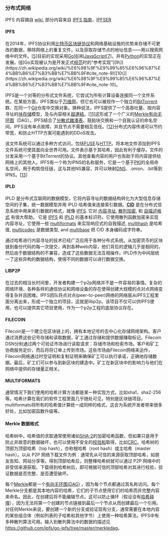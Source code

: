 ### 分布式网络

IPFS 内容摘自 [wiki](https://zh.wikipedia.org/wiki/星际文件系统), 部分内容来自 [IPFS 指南](https://zhuanlan.zhihu.com/p/33535984)，[IPFSER](http://ipfser.org/2017/12/07/a1/)



#### IPFS 

在2014年，IPFS协议利用[比特币](https://zh.wikipedia.org/wiki/%E6%AF%94%E7%89%B9%E5%B8%81)[区块链](https://zh.wikipedia.org/wiki/%E5%8C%BA%E5%9D%97%E9%93%BE)[协议](https://zh.wikipedia.org/w/index.php?title=%E6%AF%94%E7%89%B9%E5%B8%81%E5%8D%8F%E8%AE%AE&action=edit&redlink=1)和网络基础设施的优势来存储不可更改的数据，移除网络上的重复文件，以及获取存储节点的地址信息——用以搜索网络中的文件。[[5\]](https://zh.wikipedia.org/wiki/%E6%98%9F%E9%99%85%E6%96%87%E4%BB%B6%E7%B3%BB%E7%BB%9F#cite_note-ct20160924-5)目前的实现采用[Go](https://zh.wikipedia.org/wiki/Go)[[6\]](https://zh.wikipedia.org/wiki/%E6%98%9F%E9%99%85%E6%96%87%E4%BB%B6%E7%B3%BB%E7%BB%9F#cite_note-6)和[JavaScript](https://zh.wikipedia.org/wiki/JavaScript)[[7\]](https://zh.wikipedia.org/wiki/%E6%98%9F%E9%99%85%E6%96%87%E4%BB%B6%E7%B3%BB%E7%BB%9F#cite_note-7)，并有[Python](https://zh.wikipedia.org/wiki/Python)的实现正在发展。[[8\]](https://zh.wikipedia.org/wiki/%E6%98%9F%E9%99%85%E6%96%87%E4%BB%B6%E7%B3%BB%E7%BB%9F#cite_note-8)Go实现被认为是开发正式[规范](https://zh.wikipedia.org/w/index.php?title=Specification_(technical_standard)&action=edit&redlink=1)时的“参考实现”[[9\]](https://zh.wikipedia.org/wiki/%E6%98%9F%E9%99%85%E6%96%87%E4%BB%B6%E7%B3%BB%E7%BB%9F#cite_note-9)[[10\]](https://zh.wikipedia.org/wiki/%E6%98%9F%E9%99%85%E6%96%87%E4%BB%B6%E7%B3%BB%E7%BB%9F#cite_note-10)。

IPFS是一个对等的分布式文件系统，它尝试为所有计算设备连接同一个文件系统。在某些方面，IPFS类似于[万维网](https://zh.wikipedia.org/wiki/%E4%B8%87%E7%BB%B4%E7%BD%91)，但它也可以被视作一个独立的[BitTorrent](https://zh.wikipedia.org/wiki/BitTorrent_(%E5%8D%8F%E8%AE%AE))群、在同一个[Git](https://zh.wikipedia.org/wiki/Git)仓库中交换对象。换种说法，IPFS提供了一个高吞吐量、按内容寻址的[块存储](https://zh.wikipedia.org/wiki/%E5%9D%97_(%E6%95%B0%E6%8D%AE%E5%AD%98%E5%82%A8))模型，及与内容相关[超連結](https://zh.wikipedia.org/wiki/%E8%B6%85%E9%80%A3%E7%B5%90)。[[11\]](https://zh.wikipedia.org/wiki/%E6%98%9F%E9%99%85%E6%96%87%E4%BB%B6%E7%B3%BB%E7%BB%9F#cite_note-ibtimes20161013-11)这形成了一个广义的[Merkle](https://zh.wikipedia.org/w/index.php?title=Merkle&action=edit&redlink=1)[有向无环图](https://zh.wikipedia.org/wiki/%E6%9C%89%E5%90%91%E6%97%A0%E7%8E%AF%E5%9B%BE)（DAG）。IPFS结合了[分散式雜湊表](https://zh.wikipedia.org/wiki/%E5%88%86%E6%95%A3%E5%BC%8F%E9%9B%9C%E6%B9%8A%E8%A1%A8)、鼓励块交换和一个自我认证的命名空间。IPFS没有单点故障，并且节点不需要相互信任。[[12\]](https://zh.wikipedia.org/wiki/%E6%98%9F%E9%99%85%E6%96%87%E4%BB%B6%E7%B3%BB%E7%BB%9F#cite_note-12)分布式内容传递可以节约带宽，和防止HTTP方案可能遇到的DDoS攻击。

该文件系统可以通过多种方式访问，包括[FUSE](https://zh.wikipedia.org/wiki/FUSE)与[HTTP](https://zh.wikipedia.org/wiki/%E8%B6%85%E6%96%87%E6%9C%AC%E4%BC%A0%E8%BE%93%E5%8D%8F%E8%AE%AE)。将本地文件添加到IPFS文件系统可使其面向全世界可用。文件表示基于其哈希，因此有利于缓存。文件的分发采用一个基于BitTorrent的协议。其他查看内容的用户也有助于将内容提供给网络上的其他人。IPFS有一个称为IPNS的名称服务，它是一个基于[PKI](https://zh.wikipedia.org/wiki/%E5%85%AC%E9%96%8B%E9%87%91%E9%91%B0%E5%9F%BA%E7%A4%8E%E5%BB%BA%E8%A8%AD)的全局命名空间，用于构筑信任链，这与其他NS兼容，并可以映射[DNS](https://zh.wikipedia.org/wiki/%E5%9F%9F%E5%90%8D%E7%B3%BB%E7%BB%9F)、.onion、.bit等到IPNS。[[13\]](https://zh.wikipedia.org/wiki/%E6%98%9F%E9%99%85%E6%96%87%E4%BB%B6%E7%B3%BB%E7%BB%9F#cite_note-13)



#### IPLD

IPLD 是分布式互联网的数据模型，它将内容寻址的数据结构转化为大型信息存储空间的子集，统一数据模型并用 IPLD 哈希值来连接索引数据。[**CID**](https://github.com/ipld/cid) 是在分布式信息系统中用来索引数据的格式，就像 [IPFS](https://ipfs.io/). 它对 [内容寻址](https://en.wikipedia.org/wiki/Content-addressable_storage), [散列加密](https://simple.wikipedia.org/wiki/Cryptographic_hash_function), 和 [自描述格式](https://github.com/multiformats/multiformats) 有很大帮助。 它是 [IPFS](https://ipfs.io/) 和 [IPLD](https://ipld.io/) 的基本标识符。它使用散列函数加密来实现内容寻址，它使用一些 [multiformats](https://github.com/multiformats/multiformats) 来实现响应式的自我描述, [multihash](https://github.com/multiformats/multihash) 是哈希值, [multicodec](https://github.com/multiformats/multicodec) 是数据类型, and [multibase](https://github.com/multiformats/multibase) 把 CID 本身编码成字符串。

通过哈希进行内容寻址的技术已经广泛应用于各种分布式系统。从加密货币的区块链到备份代码的每一次提交，再到各种web内容，他们背后的逻辑几乎是相同的， 然后由于数据结构的不兼容，造成了这些数据无法互相操作。IPLD作为中间层统一了这些异构的数据结构，使得不同的数据可以进行数据交换。



#### LIBP2P

在过去的相当长时间里，开发者构建一个p2p网络并不是一件容易的事情。复杂的网络环境、各种各样的通信协议和网络设备的存在使得创建大规模的点对点网络变得复杂并且困难。IPFS团队将点对点(peer-to-peer)网络的网络层从IPFS工程里面分离出来，形成一个独立的项目，这就是libp2p。该项目不仅可以供IPFS使用，也可以提供其它项目使用，作为一个p2p工程的底层协议存在。



#### FILECOIN

Filecoin是一个建立在区块链上的，拥有本地记号的去中心化存储网络架构。客户通过消费这些记号存储和读取数据，矿工通过存储和提供数据赚取标记。Filecoin DSN分别通过两个可验证市场进行读取请求：存储市场和检索市场。客户和矿工协商服务定价，而后将将订单上传到市场。这些市场由Filecoin网络来运作，Filecoin网络通过时空证明和复制证明来确保矿工可以执行承诺，正确地存储数据。最后，矿工们可以参与到新区块的建造中。矿工在新区块中的影响力与他们在网络中提供的存储量正相关。



#### MULTIFORMATS

通常情况下我们使用的哈希计算方法都是某一种实现方式，比如sha1，sha2-256等。哈希计算在我们的软件工程里面几乎随处可见，特别是区块链项目。multiformats将所有的哈希值计算统一成同样的格式，这会为系统开发者带来很多好处，比如加密函数升级等。



#### Merkle 数据格式

哈希树中，哈希值的求取通常使用诸如[SHA-2](https://zh.wikipedia.org/wiki/SHA-2)的加密哈希函数，但如果只是用于防止非故意的数据破坏，也可以使用不安全的[校验和](https://zh.wikipedia.org/wiki/%E6%A0%A1%E9%AA%8C%E5%92%8C)取得，比如[CRC](https://zh.wikipedia.org/wiki/%E5%BE%AA%E7%92%B0%E5%86%97%E9%A4%98%E6%A0%A1%E9%A9%97)。哈希树的顶部为顶部哈希（top hash），亦称根哈希（root hash）或主哈希（master hash）。以从 P2P 网络下载文件为例：通常先从可信的来源获取顶部哈希，如朋友告知、网站分享等。得到顶部哈希后，则整棵哈希树就可以通过 P2P 网络中的非受信来源获取。下载得到哈希树后，即可根据可信的顶部哈希对其进行校验，验证数据是否完整、是否遭受破坏。

每个[Merkle](https://zh.wikipedia.org/w/index.php?title=Merkle&action=edit&redlink=1)都是一个[有向无环图(DAG)](https://zh.wikipedia.org/wiki/%E6%9C%89%E5%90%91%E6%97%A0%E7%8E%AF%E5%9B%BE) ，因为每个节点都通过其名称访问。每个Merkle分支都是其本地内容的哈希，它们的子节点使用它们的哈希而非完整内容来命名。因此，在创建后将不能编辑节点。这可以防止循环（假设没有[哈希碰撞](https://zh.wikipedia.org/wiki/%E7%A2%B0%E6%92%9E_(%E8%AE%A1%E7%AE%97%E6%9C%BA%E7%A7%91%E5%AD%A6))），因为无法将第一个创建的节点链接到最后一个节点从而创建最后一个引用。对任何Merkle来说，要创建一个新的分支或验证现有分支，通常需要在本地内容的某些组合体（例如列表的子哈希和其他字节）上使用一种哈希算法。IPFS中有多种散列算法可用。输入到散列算法中的数据的描述见 <https://github.com/ipfs/go-ipfs/tree/master/merkledag>。



